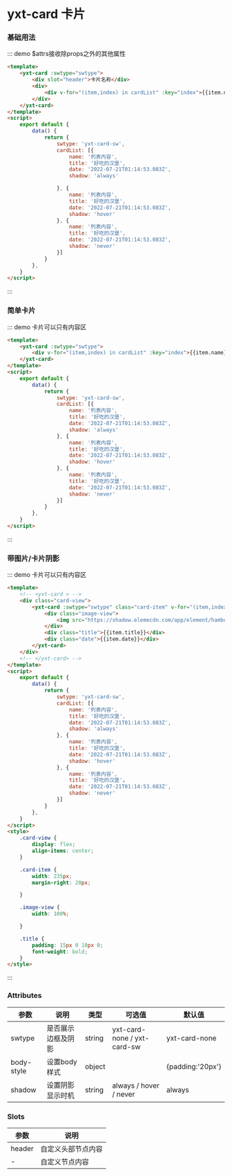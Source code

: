 # yxt-card 卡片

### 基础用法

::: demo  $attrs接收除props之外的其他属性

```html
<template>
    <yxt-card :swtype="swtype">
        <div slot="header">卡片名称</div>
        <div>
            <div v-for="(item,index) in cardList" :key="index">{{item.name}}{{index}}</div>
        </div>
    </yxt-card>
</template>
<script>
    export default {
        data() {
            return {
                swtype: 'yxt-card-sw',
                cardList: [{
                    name: '列表内容',
                    title: '好吃的汉堡',
                    date: '2022-07-21T01:14:53.083Z',
                    shadow: 'always'

                }, {
                    name: '列表内容',
                    title: '好吃的汉堡',
                    date: '2022-07-21T01:14:53.083Z',
                    shadow: 'hover'
                }, {
                    name: '列表内容',
                    title: '好吃的汉堡',
                    date: '2022-07-21T01:14:53.083Z',
                    shadow: 'never'
                }]
            }
        },
    }
</script>
```

:::

### 简单卡片

::: demo  卡片可以只有内容区

```html
<template>
    <yxt-card :swtype="swtype">
        <div v-for="(item,index) in cardList" :key="index">{{item.name}}{{index}}</div>
    </yxt-card>
</template>
<script>
    export default {
        data() {
            return {
                swtype: 'yxt-card-sw',
                cardList: [{
                    name: '列表内容',
                    title: '好吃的汉堡',
                    date: '2022-07-21T01:14:53.083Z',
                    shadow: 'always'
                }, {
                    name: '列表内容',
                    title: '好吃的汉堡',
                    date: '2022-07-21T01:14:53.083Z',
                    shadow: 'hover'
                }, {
                    name: '列表内容',
                    title: '好吃的汉堡',
                    date: '2022-07-21T01:14:53.083Z',
                    shadow: 'never'
                }]
            }
        },
    }
</script>
```

:::

### 带图片/卡片阴影

::: demo  卡片可以只有内容区

```html
<template>
    <!-- <yxt-card > -->
    <div class="card-view">
        <yxt-card :swtype="swtype" class="card-item" v-for="(item,index) in cardList" :key="index" :shadow="item.shadow">
            <div class="image-view">
                <img src="https://shadow.elemecdn.com/app/element/hamburger.9cf7b091-55e9-11e9-a976-7f4d0b07eef6.png">
            </div>
            <div class="title">{{item.title}}</div>
            <div class="date">{{item.date}}</div>
        </yxt-card>
    </div>
    <!-- </yxt-card> -->
</template>
<script>
    export default {
        data() {
            return {
                swtype: 'yxt-card-sw',
                cardList: [{
                    name: '列表内容',
                    title: '好吃的汉堡',
                    date: '2022-07-21T01:14:53.083Z',
                    shadow: 'always'
                }, {
                    name: '列表内容',
                    title: '好吃的汉堡',
                    date: '2022-07-21T01:14:53.083Z',
                    shadow: 'hover'
                }, {
                    name: '列表内容',
                    title: '好吃的汉堡'，
                    date: '2022-07-21T01:14:53.083Z',
                    shadow: 'never'
                }]
            }
        },
    }
</script>
<style>
    .card-view {
        display: flex;
        align-items: center;
    }

    .card-item {
        width: 235px;
        margin-right: 20px;

    }

    .image-view {
        width: 100%;

    }

    .title {
        padding: 15px 0 10px 0;
        font-weight: bold;
    }
</style>
```

:::

### Attributes

| 参数      | 说明    | 类型      | 可选值       | 默认值   |
|----------|-------- |---------- |-------------  |-------- |
| swtype   | 是否展示边框及阴影   | string  |   yxt-card-none / yxt-card-sw | yxt-card-none
|body-style | 设置body样式|object| | {padding:'20px'}
|shadow | 设置阴影显示时机 | string | always / hover / never |  always

### Slots

| 参数      | 说明    
|----------|-------- 
| header   | 自定义头部节点内容   
| -   | 自定义节点内容   
